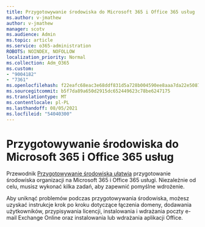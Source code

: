 ```yaml
---
title: Przygotowywanie środowiska do Microsoft 365 i Office 365 usług
ms.author: v-jmathew
author: v-jmathew
manager: scotv
ms.audience: Admin
ms.topic: article
ms.service: o365-administration
ROBOTS: NOINDEX, NOFOLLOW
localization_priority: Normal
ms.collection: Adm_O365
ms.custom:
- "9004182"
- "7361"
ms.openlocfilehash: f22eafc68eac3e68ddf831d5a728b004590ee8aaa7da22e508716ceb257250b1
ms.sourcegitcommit: b5f7da89a650d2915dc652449623c78be6247175
ms.translationtype: MT
ms.contentlocale: pl-PL
ms.lasthandoff: 08/05/2021
ms.locfileid: "54040300"
---
```

# <a name="prepare-your-environment-for-microsoft-365-and-office-365-services"></a>Przygotowywanie środowiska do Microsoft 365 i Office 365 usług

Przewodnik [Przygotowywanie środowiska ułatwia](https://go.microsoft.com/fwlink/?linkid=2005213) przygotowanie środowiska organizacji na Microsoft 365 i Office 365 usługi. Niezależnie od celu, musisz wykonać kilka zadań, aby zapewnić pomyślne wdrożenie.

Aby uniknąć problemów podczas przygotowywania środowiska, możesz uzyskać instrukcje krok po kroku dotyczące łączenia domeny, dodawania użytkowników, przypisywania licencji, instalowania i wdrażania poczty e-mail Exchange Online oraz instalowania lub wdrażania aplikacji Office.
